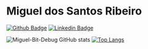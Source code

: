 # Miguel dos Santos Ribeiro


[![Github Badge](https://img.shields.io/badge/-Github-000?style=flat-square&logo=Github&logoColor=white&link=https://github.com/fagnerpsantos)](https://github.com/Miguel-Bit-Debug)
[![Linkedin Badge](https://img.shields.io/badge/-LinkedIn-blue?style=flat-square&logo=Linkedin&logoColor=white&link=https://www.linkedin.com/in/fagnerpsantos/)](https://www.linkedin.com/in/miguel-dos-santos-ribeiro-95738b181/)

![Miguel-Bit-Debug GitHub stats](https://github-readme-stats.vercel.app/api?username=Miguel-Bit-Debug&show_icons=true&theme=jolly) [![Top Langs](https://github-readme-stats.vercel.app/api/top-langs/?username=Miguel-Bit-Debug&layout=compact&theme=jolly)](https://github.com/Miguel-Bit-Debug/github-readme-stats)
